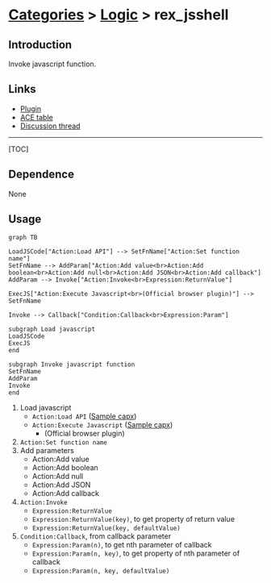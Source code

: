 # [Categories](categories.index.html) > [Logic](logic.index.html) > rex_jsshell

## Introduction

Invoke javascript function.

## Links

- [Plugin](https://rexrainbow.github.io/C2RexDoc/repo/rex_jsshell.7z)
- [ACE table](https://rexrainbow.github.io/C2RexDoc/c2rexpluginsACE/plugin_rex_jsshell.html)
- [Discussion thread](https://www.scirra.com/forum/plugin-rex-jsshell-invoke-javascript-function_t192080)


----

[TOC]

## Dependence

None

## Usage

```mermaid
graph TB

LoadJSCode["Action:Load API"] --> SetFnName["Action:Set function name"]
SetFnName --> AddParam["Action:Add value<br>Action:Add boolean<br>Action:Add null<br>Action:Add JSON<br>Action:Add callback"]
AddParam --> Invoke["Action:Invoke<br>Expression:ReturnValue"]

ExecJS["Action:Execute Javascript<br>(Official browser plugin)"] --> SetFnName

Invoke --> Callback["Condition:Callback<br>Expression:Param"]

subgraph Load javascript
LoadJSCode
ExecJS
end

subgraph Invoke javascript function
SetFnName
AddParam
Invoke
end
```



1. Load javascript
   - `Action:Load API`  ([Sample capx](https://1drv.ms/u/s!Am5HlOzVf0kHlw7eyf712LjnrFUD))
   - `Action:Execute Javascript`  ([Sample capx](https://1drv.ms/u/s!Am5HlOzVf0kHlw3JugBBOi6bIQwm))
     - (Official browser plugin)
2. `Action:Set function name`
3. Add parameters
   - Action:Add value
   - Action:Add boolean
   - Action:Add null
   - Action:Add JSON
   - Action:Add callback
4. `Action:Invoke`
   - `Expression:ReturnValue`
   - `Expression:ReturnValue(key)`, to get property of return value
   - `Expression:ReturnValue(key, defaultValue)`
5. `Condition:Callback`, from callback parameter
   - `Expression:Param(n)`, to get nth parameter of callback
   - `Expression:Param(n, key)`, to get property of nth parameter of callback
   - `Expression:Param(n, key, defaultValue)`